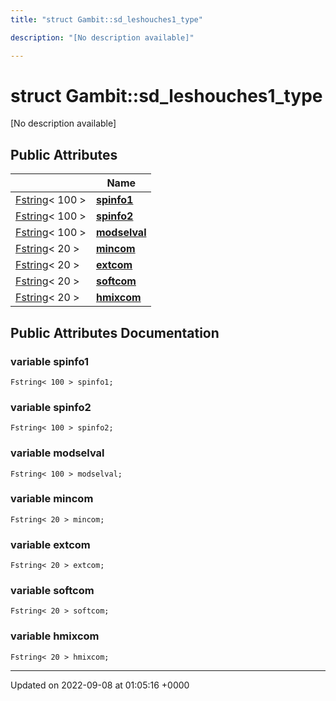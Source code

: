 ```yaml
---
title: "struct Gambit::sd_leshouches1_type"

description: "[No description available]"

---
```


# struct Gambit::sd_leshouches1_type



[No description available]

## Public Attributes

|                | Name           |
| -------------- | -------------- |
| [Fstring](/documentation/code/classes/classgambit_1_1fstring/)< 100 > | **[spinfo1](/documentation/code/classes/structgambit_1_1sd__leshouches1__type/)**  |
| [Fstring](/documentation/code/classes/classgambit_1_1fstring/)< 100 > | **[spinfo2](/documentation/code/classes/structgambit_1_1sd__leshouches1__type/)**  |
| [Fstring](/documentation/code/classes/classgambit_1_1fstring/)< 100 > | **[modselval](/documentation/code/classes/structgambit_1_1sd__leshouches1__type/)**  |
| [Fstring](/documentation/code/classes/classgambit_1_1fstring/)< 20 > | **[mincom](/documentation/code/classes/structgambit_1_1sd__leshouches1__type/)**  |
| [Fstring](/documentation/code/classes/classgambit_1_1fstring/)< 20 > | **[extcom](/documentation/code/classes/structgambit_1_1sd__leshouches1__type/)**  |
| [Fstring](/documentation/code/classes/classgambit_1_1fstring/)< 20 > | **[softcom](/documentation/code/classes/structgambit_1_1sd__leshouches1__type/)**  |
| [Fstring](/documentation/code/classes/classgambit_1_1fstring/)< 20 > | **[hmixcom](/documentation/code/classes/structgambit_1_1sd__leshouches1__type/)**  |

## Public Attributes Documentation

### variable spinfo1

```
Fstring< 100 > spinfo1;
```


### variable spinfo2

```
Fstring< 100 > spinfo2;
```


### variable modselval

```
Fstring< 100 > modselval;
```


### variable mincom

```
Fstring< 20 > mincom;
```


### variable extcom

```
Fstring< 20 > extcom;
```


### variable softcom

```
Fstring< 20 > softcom;
```


### variable hmixcom

```
Fstring< 20 > hmixcom;
```


-------------------------------

Updated on 2022-09-08 at 01:05:16 +0000